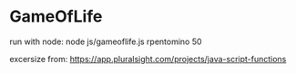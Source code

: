 # GameOfLife

run with node:
node js/gameoflife.js rpentomino 50

excersize from: https://app.pluralsight.com/projects/java-script-functions
